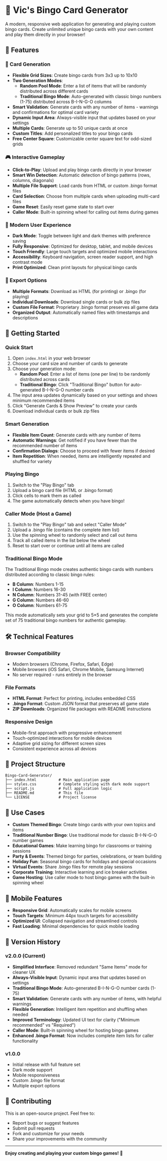 # 🎯 Vic's Bingo Card Generator

A modern, responsive web application for generating and playing custom bingo cards. Create unlimited unique bingo cards with your own content and play them directly in your browser!

## 🌟 Features

### 🎨 Card Generation
- **Flexible Grid Sizes**: Create bingo cards from 3x3 up to 10x10
- **Two Generation Modes**:
  - **Random Pool Mode**: Enter a list of items that will be randomly distributed across different cards
  - **Traditional Bingo Mode**: Auto-generated with classic bingo numbers (1-75) distributed across B-I-N-G-O columns
- **Smart Validation**: Generate cards with any number of items - warnings and confirmations for optimal card variety
- **Dynamic Input Area**: Always-visible input that updates based on your settings
- **Multiple Cards**: Generate up to 50 unique cards at once
- **Custom Titles**: Add personalized titles to your bingo cards
- **Free Center Square**: Customizable center square text for odd-sized grids

### 🎮 Interactive Gameplay
- **Click-to-Play**: Upload and play bingo cards directly in your browser
- **Smart Win Detection**: Automatic detection of bingo patterns (rows, columns, diagonals)
- **Multiple File Support**: Load cards from HTML or custom .bingo format files
- **Card Selection**: Choose from multiple cards when uploading multi-card files
- **Game Reset**: Easily reset game state to start over
- **Caller Mode**: Built-in spinning wheel for calling out items during games

### 📱 Modern User Experience
- **Dark Mode**: Toggle between light and dark themes with preference saving
- **Fully Responsive**: Optimized for desktop, tablet, and mobile devices
- **Touch Friendly**: Large touch targets and optimized mobile interactions
- **Accessibility**: Keyboard navigation, screen reader support, and high contrast mode
- **Print Optimized**: Clean print layouts for physical bingo cards

### 💾 Export Options
- **Multiple Formats**: Download as HTML (for printing) or .bingo (for playing)
- **Individual Downloads**: Download single cards or bulk zip files
- **Custom File Format**: Proprietary .bingo format preserves all game data
- **Organized Output**: Automatically named files with timestamps and descriptions

## 🚀 Getting Started

### Quick Start
1. Open `index.html` in your web browser
2. Choose your card size and number of cards to generate
3. Choose your generation mode:
   - **Random Pool**: Enter a list of items (one per line) to be randomly distributed across cards
   - **Traditional Bingo**: Click "Traditional Bingo" button for auto-generated B-I-N-G-O number cards
4. The input area updates dynamically based on your settings and shows minimum recommended items
5. Click "Generate Cards & Show Preview" to create your cards
6. Download individual cards or bulk zip files

### Smart Generation
- **Flexible Item Count**: Generate cards with any number of items
- **Automatic Warnings**: Get notified if you have fewer than the recommended number of items
- **Confirmation Dialogs**: Choose to proceed with fewer items if desired
- **Item Repetition**: When needed, items are intelligently repeated and shuffled for variety

### Playing Bingo
1. Switch to the "Play Bingo" tab
2. Upload a bingo card file (HTML or .bingo format)
3. Click cells to mark them as called
4. The game automatically detects when you have bingo!

### Caller Mode (Host a Game)
1. Switch to the "Play Bingo" tab and select "Caller Mode"
2. Upload a .bingo file (contains the complete item list)
3. Use the spinning wheel to randomly select and call out items
4. Track all called items in the list below the wheel
5. Reset to start over or continue until all items are called

### Traditional Bingo Mode
The Traditional Bingo mode creates authentic bingo cards with numbers distributed according to classic bingo rules:
- **B Column**: Numbers 1-15
- **I Column**: Numbers 16-30  
- **N Column**: Numbers 31-45 (with FREE center)
- **G Column**: Numbers 46-60
- **O Column**: Numbers 61-75

This mode automatically sets your grid to 5×5 and generates the complete set of 75 traditional bingo numbers for authentic gameplay.

## 🛠️ Technical Features

### Browser Compatibility
- Modern browsers (Chrome, Firefox, Safari, Edge)
- Mobile browsers (iOS Safari, Chrome Mobile, Samsung Internet)
- No server required - runs entirely in the browser

### File Formats
- **HTML Format**: Perfect for printing, includes embedded CSS
- **.bingo Format**: Custom JSON format that preserves all game state
- **ZIP Downloads**: Organized file packages with README instructions

### Responsive Design
- Mobile-first approach with progressive enhancement
- Touch-optimized interactions for mobile devices
- Adaptive grid sizing for different screen sizes
- Consistent experience across all devices

## 📁 Project Structure

```
Bingo-Card-Generator/
├── index.html          # Main application page
├── styles.css          # Complete styling with dark mode support
├── script.js           # Full application logic
├── README.md           # This file
└── LICENSE             # Project license
```

## 🎯 Use Cases

- **Custom Themed Bingo**: Create bingo cards with your own topics and items
- **Traditional Number Bingo**: Use traditional mode for classic B-I-N-G-O number games
- **Educational Games**: Make learning bingo for classrooms or training sessions
- **Party & Events**: Themed bingo for parties, celebrations, or team building
- **Holiday Fun**: Seasonal bingo cards for holidays and special occasions
- **Virtual Events**: Share .bingo files for remote play sessions
- **Corporate Training**: Interactive learning and ice breaker activities
- **Game Hosting**: Use caller mode to host bingo games with the built-in spinning wheel

## 📱 Mobile Features

- **Responsive Grid**: Automatically scales for mobile screens
- **Touch Targets**: Minimum 44px touch targets for accessibility
- **Optimized UI**: Collapsed navigation and streamlined controls
- **Fast Loading**: Minimal dependencies for quick mobile loading

## 🔄 Version History

### v2.0.0 (Current)
- **Simplified Interface**: Removed redundant "Same Items" mode for cleaner UX
- **Always-Visible Input**: Dynamic input area that updates based on settings
- **Traditional Bingo Mode**: Auto-generated B-I-N-G-O number cards (1-75)
- **Smart Validation**: Generate cards with any number of items, with helpful warnings
- **Flexible Generation**: Intelligent item repetition and shuffling when needed
- **Improved Terminology**: Updated UI text for clarity ("Minimum recommended" vs "Required")
- **Caller Mode**: Built-in spinning wheel for hosting bingo games
- **Enhanced .bingo Format**: Now includes complete item lists for caller functionality

### v1.0.0
- Initial release with full feature set
- Dark mode support
- Mobile responsiveness
- Custom .bingo file format
- Multiple export options

## 🤝 Contributing

This is an open-source project. Feel free to:
- Report bugs or suggest features
- Submit pull requests
- Fork and customize for your needs
- Share your improvements with the community
---

**Enjoy creating and playing your custom bingo games!** 🎯
